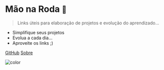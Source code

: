 

# Mão na Roda <small> 👋</small>

> Links úteis para elaboração de projetos e evolução do aprendizado...

- Simplifique seus projetos
- Evolua a cada dia...
-  Aproveite os links ;)

[GitHub](https://github.com/IzabellaLoyse/mao-na-roda/tree/main)
[Sobre](#Sobre)

![color](#EEE8A9)